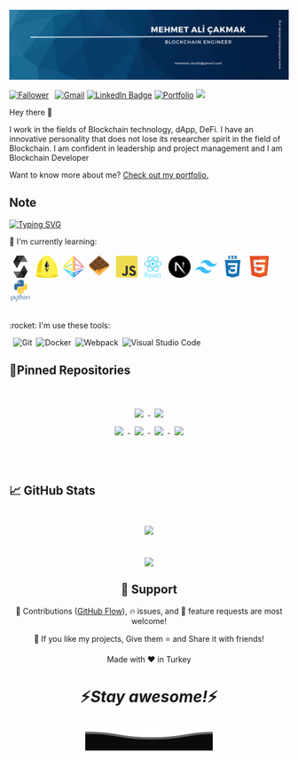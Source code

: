 [![MEHMET ALİ ÇAKMAK](https://github.com/MhAliCakmak/MhAliCakmak/blob/main/asset/banner3.png)](https://mehmetalicakmak.org/)
<br/>

[![Fallower](https://img.shields.io/github/followers/MhAliCakmak?color=Red&logoColor=Grey&style=social)](https://github.com/MhAliCakmak?tab=followers)
&ensp;[![Gmail](https://img.shields.io/badge/-Gmail-C71610?style=flat-square&logo=Gmail&logoColor=FFFFFF)](mailto:mehmet_cbu63@gmail.com)
[![LinkedIn Badge](https://img.shields.io/badge/LinkedIn-Profile-informational?style=flat&logo=linkedin&logoColor=white&color=0D76A8)](https://www.linkedin.com/in/mhalicakmak/)
[![Portfolio](https://img.shields.io/badge/-Portfolio-000000?style=flat-square&logoColor=FFFFFF)](https://mehmetalicakmak.org)
![](https://komarev.com/ghpvc/?username=MhAliCakmak&color=blueviolet&style=flat-square)

Hey there 👋

I work in the fields of Blockchain technology, dApp, DeFi. I have an innovative personality that does not lose its researcher spirit in the field of Blockchain. I am confident in leadership and project management and I am Blockchain Developer

Want to know more about me? [Check out my portfolio.](https://www.linkedin.com/in/mhalicakmak/)<br>

## Note

[![Typing SVG](https://readme-typing-svg.herokuapp.com?color=%2336BCF7&lines=You+Can+Find+Code+Here+About+;Blockchain+And+DApp+;Solidity+;Ethereum+;React+;Next.js+;Happy+Deploying+%F0%9F%92%96)](https://github.com/MhAliCakmak)

<div>

🌱 I'm currently learning:
<br>
<br>
<img src="https://github.com/devicons/devicon/blob/master/icons/solidity/solidity-original.svg" title="Solidity" alt="Solidity" width="40" height="40"/>&nbsp;
<img src="https://github.com/MhAliCakmak/MhAliCakmak/blob/main/asset/hardhat-seeklogo.com.svg"  title="Hardhat" alt="Hardhat" width="40" height="40"/>&nbsp;
<img src="https://github.com/MhAliCakmak/MhAliCakmak/blob/main/asset/ethereum-eth-seeklogo.com.svg"  title="Ethereum" alt="Ethereum" width="40" height="40"/>&nbsp;
<img src="https://github.com/MhAliCakmak/MhAliCakmak/blob/main/asset/waffle-seeklogo.com.svg"  title="waffle" alt="waflle" width="40" height="40"/>&nbsp;
<img src="https://github.com/devicons/devicon/blob/master/icons/javascript/javascript-original.svg" title="JavaScript" alt="JavaScript" width="40" height="40"/>&nbsp;
<img src="https://github.com/devicons/devicon/blob/master/icons/react/react-original-wordmark.svg" title="React" alt="React" width="40" height="40"/>&nbsp;
<img src="https://github.com/devicons/devicon/blob/master/icons/nextjs/nextjs-original.svg"  title="next-js" alt="next-js" width="40" height="40"/>&nbsp;
<img src="https://github.com/devicons/devicon/blob/master/icons/tailwindcss/tailwindcss-original.svg"  title="Tailwindcss" alt="Tailwindcss" width="40" height="40"/>&nbsp;
<img src="https://github.com/devicons/devicon/blob/master/icons/css3/css3-plain-wordmark.svg"  title="CSS3" alt="CSS" width="40" height="40"/>&nbsp;
<img src="https://github.com/devicons/devicon/blob/master/icons/html5/html5-original.svg" title="HTML5" alt="HTML" width="40" height="40"/>&nbsp;
<img src="https://github.com/devicons/devicon/blob/master/icons/python/python-original-wordmark.svg" title="Python" alt="Python" width="40" height="40"/>&nbsp;

</div>
<br>
:rocket: I'm use these tools:

&ensp;![Git](https://img.shields.io/badge/-Git-3E2C00?style=flat-square&logo=Git)&ensp;![Docker](https://img.shields.io/badge/-Docker-384D54?style=flat-square&logo=Docker)&ensp;![Webpack](https://img.shields.io/badge/-Webpack-1C78C0?style=flat-square&logo=Webpack)&ensp;![Visual Studio Code](https://img.shields.io/badge/-VsCode-2C2C32?style=flat-square&logo=visual-studio-code&logoColor=0078D7)

## &#128204;Pinned Repositories

<br>
<p align="center">


<a href="https://github.com/MhAliCakmak/stack_overflow_nextjs13">
   <img align="center" style="margin:0.5rem" src="https://github-readme-stats.vercel.app/api/pin/?username=MhAliCakmak&repo=stack_overflow_nextjs13&theme=algolia&hide_border=true" />

</a>
<a href="https://github.com/MhAliCakmak/NFTMarketplace">
   <img align="center" style="margin:0.5rem" src="https://github-readme-stats.vercel.app/api/pin/?username=MhAliCakmak&repo=NFTMarketplace&theme=algolia&hide_border=true"/>

</a>

<br>



<a href="https://github.com/MhAliCakmak/ai-mern-image-generation">
   <img align="center" style="margin:0.5rem" src="https://github-readme-stats.vercel.app/api/pin/?username=MhAliCakmak&repo=ai-mern-image-generation&theme=algolia&hide_border=true"/>

</a>

<a href="https://github.com/MhAliCakmak/NFTBoostStake">
   <img align="center" style="margin:0.5rem" src="https://github-readme-stats.vercel.app/api/pin/?username=MhAliCakmak&repo=NFTBoostStake&theme=algolia&hide_border=true"/>

</a>
<a href="https://github.com/MhAliCakmak/react-web3">
   <img align="center" style="margin:0.5rem" src="https://github-readme-stats.vercel.app/api/pin/?username=MhAliCakmak&repo=react-web3&theme=algolia&hide_border=true" />

</a>
   
<a href="https://github.com/MhAliCakmak/buyMeACoffee-web3">
   <img align="center" style="margin:0.5rem" src="https://github-readme-stats.vercel.app/api/pin/?username=MhAliCakmak&repo=buyMeACoffee-web3&theme=algolia&hide_border=true"/>

</a>
   </p>
<br>
<br>

## &#x1f4c8; GitHub Stats

<div class="row">
  <div class="col" style="display: flex;align-items: center;justify-content: center;">
<p align="center">

<a href="https://github.com/MhAliCakmak">
  <img align="center" style="margin:0.7rem" src="https://github-readme-stats.vercel.app/api/top-langs/?username=MhAliCakmak&count_private=true&hide=html&line_height=45,css&theme=algolia&hide_border=true" />
</a>
     </p>
  </div>


<div class="col">
   <p align="center">
   </p>
    <p align="center">  
  <img align="center" src = "https://github-readme-streak-stats.herokuapp.com?user=MhAliCakmak&theme=algolia&hide_border=true">
   </p>
   </div>
  
</div>


<h2 align="center">🤝 Support</h2>

<p align="center">🎀 Contributions (<a href="https://guides.github.com/introduction/flow" title="GitHub flow">GitHub Flow</a>), 🔥 issues, and 🥮 feature requests are most welcome!</p>

<p align="center">💙 If you like my projects, Give them ⭐ and Share it with friends!</p>
</p>
<p align="center">Made with ❤️ in Turkey</p>

<h1 align='center'>⚡️<i>Stay awesome!</i>⚡️</h1>

<p align="center">
        <img src="https://raw.githubusercontent.com/MhAliCakmak/MhAliCakmak/0dbbe740af89d5a1fe3bb3aea3bdeddf2c57bb2c/asset/Bottom.svg" alt="Github Stats" />
</p>
